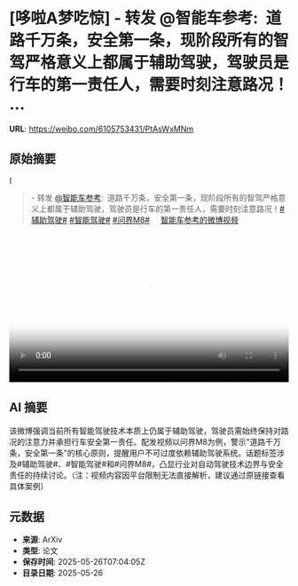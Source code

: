 # [哆啦A梦吃惊] - 转发 @智能车参考:&ensp;道路千万条，安全第一条，现阶段所有的智驾严格意义上都属于辅助驾驶，驾驶员是行车的第一责任人，需要时刻注意路况！ ...

**URL**: https://weibo.com/6105753431/PtAsWxMNm

## 原始摘要

<span class="url-icon"><img alt="[哆啦A梦吃惊]" src="https://h5.sinaimg.cn/m/emoticon/icon/doraemon/dr_01chijing-31d5542cca.png" style="width:1em; height:1em;" referrerpolicy="no-referrer"></span><br><blockquote> - 转发 <a href="https://weibo.com/7598386911" target="_blank">@智能车参考</a>: 道路千万条，安全第一条，现阶段所有的智驾严格意义上都属于辅助驾驶，驾驶员是行车的第一责任人，需要时刻注意路况！﻿<a href="https://m.weibo.cn/search?containerid=231522type%3D1%26t%3D10%26q%3D%23%E8%BE%85%E5%8A%A9%E9%A9%BE%E9%A9%B6%23" data-hide=""><span class="surl-text">#辅助驾驶#</span></a> ﻿<a href="https://m.weibo.cn/search?containerid=231522type%3D1%26t%3D10%26q%3D%23%E6%99%BA%E8%83%BD%E9%A9%BE%E9%A9%B6%23&amp;isnewpage=1" data-hide=""><span class="surl-text">#智能驾驶#</span></a> ﻿<a href="https://m.weibo.cn/search?containerid=231522type%3D1%26t%3D10%26q%3D%23%E9%97%AE%E7%95%8CM8%23&amp;extparam=%23%E9%97%AE%E7%95%8CM8%23" data-hide=""><span class="surl-text">#问界M8#</span></a> <a href="https://video.weibo.com/show?fid=1034:5170508464062507" data-hide=""><span class="url-icon"><img style="width: 1rem;height: 1rem" src="https://h5.sinaimg.cn/upload/2015/09/25/3/timeline_card_small_video_default.png" referrerpolicy="no-referrer"></span><span class="surl-text">智能车参考的微博视频</span></a> </blockquote><br clear="both"><div style="clear: both"></div><video controls="controls" poster="https://tvax2.sinaimg.cn/orj480/008ie3xBgy1i1spwifbmnj30u0140qmo.jpg" style="width: 100%"><source src="https://f.video.weibocdn.com/o0/yVu51E1Jlx08oxEr6AKY01041200dLPI0E010.mp4?label=mp4_720p&amp;template=720x1280.24.0&amp;ori=0&amp;ps=1CwnkDw1GXwCQx&amp;Expires=1748246543&amp;ssig=nmnZiy8lDh&amp;KID=unistore,video"><source src="https://f.video.weibocdn.com/o0/3bI1CJPnlx08oxEwmApW010412008UNh0E010.mp4?label=mp4_hd&amp;template=540x960.24.0&amp;ori=0&amp;ps=1CwnkDw1GXwCQx&amp;Expires=1748246543&amp;ssig=GYSA27amfj&amp;KID=unistore,video"><source src="https://f.video.weibocdn.com/o0/wWszcYs1lx08oxEqXdOo010412004WT20E010.mp4?label=mp4_ld&amp;template=360x640.24.0&amp;ori=0&amp;ps=1CwnkDw1GXwCQx&amp;Expires=1748246543&amp;ssig=SWQkLjTUcM&amp;KID=unistore,video"><p>视频无法显示，请前往<a href="https://video.weibo.com/show?fid=1034%3A5170508464062507" target="_blank" rel="noopener noreferrer">微博视频</a>观看。</p></video>

## AI 摘要

该微博强调当前所有智能驾驶技术本质上仍属于辅助驾驶，驾驶员需始终保持对路况的注意力并承担行车安全第一责任。配发视频以问界M8为例，警示"道路千万条，安全第一条"的核心原则，提醒用户不可过度依赖辅助驾驶系统。话题标签涉及#辅助驾驶#、#智能驾驶#和#问界M8#，凸显行业对自动驾驶技术边界与安全责任的持续讨论。（注：视频内容因平台限制无法直接解析，建议通过原链接查看具体案例）

## 元数据

- **来源**: ArXiv
- **类型**: 论文
- **保存时间**: 2025-05-26T07:04:05Z
- **目录日期**: 2025-05-26
